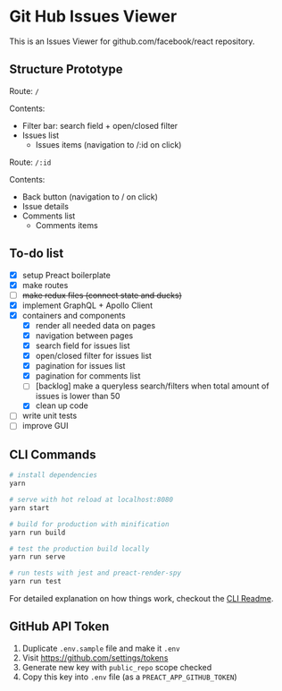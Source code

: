 # Git Hub Issues Viewer

This is an Issues Viewer for github.com/facebook/react repository.

## Structure Prototype

Route: `/`

Contents:
- Filter bar: search field + open/closed filter
- Issues list
  - Issues items (navigation to /:id on click)

Route: `/:id`

Contents:
- Back button (navigation to / on click)
- Issue details
- Comments list
  - Comments items

## To-do list

- [x] setup Preact boilerplate
- [x] make routes
- [ ] ~~make redux files (connect state and ducks)~~
- [x] implement GraphQL + Apollo Client
- [x] containers and components
  - [x] render all needed data on pages
  - [x] navigation between pages
  - [x] search field for issues list
  - [x] open/closed filter for issues list
  - [x] pagination for issues list
  - [x] pagination for comments list
  - [ ] [backlog] make a queryless search/filters when total amount of issues is lower than 50
  - [x] clean up code
- [ ] write unit tests
- [ ] improve GUI

## CLI Commands

``` bash
# install dependencies
yarn

# serve with hot reload at localhost:8080
yarn start

# build for production with minification
yarn run build

# test the production build locally
yarn run serve

# run tests with jest and preact-render-spy 
yarn run test
```

For detailed explanation on how things work, checkout the [CLI Readme](https://github.com/developit/preact-cli/blob/master/README.md).

## GitHub API Token

1. Duplicate `.env.sample` file and make it `.env`
1. Visit https://github.com/settings/tokens
1. Generate new key with `public_repo` scope checked
1. Copy this key into `.env` file (as a `PREACT_APP_GITHUB_TOKEN`)
